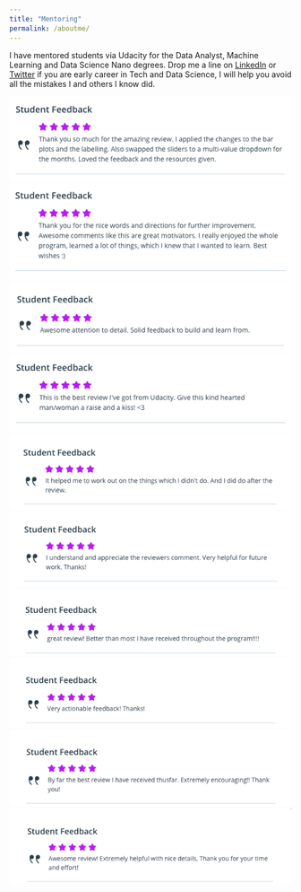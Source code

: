 ```yaml
---
title: "Mentoring"
permalink: /aboutme/
---
```

I have mentored students via Udacity for the Data Analyst, Machine Learning and Data Science Nano degrees. Drop me a line on [LinkedIn](https://linkedin.com/in/vikramriyer) or [Twitter](https://twitter.com/vikramriyer) if you are early career in Tech and Data Science, I will help you avoid all the mistakes I and others I know did.

![](/assets/images/student_reviews_udacity/1.png)
![](/assets/images/student_reviews_udacity/2.png)
![](/assets/images/student_reviews_udacity/3.png)
![](/assets/images/student_reviews_udacity/4.png)
![](/assets/images/student_reviews_udacity/5.png)
![](/assets/images/student_reviews_udacity/6.png)
![](/assets/images/student_reviews_udacity/7.png)
![](/assets/images/student_reviews_udacity/8.png)
![](/assets/images/student_reviews_udacity/10.png)
![](/assets/images/student_reviews_udacity/11.png)
